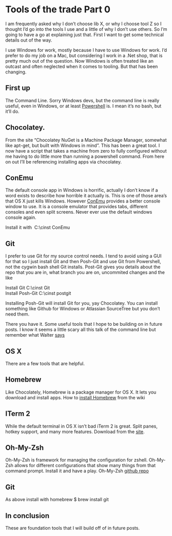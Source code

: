 <!--
id: 58814792167
link: http://kevinisom.info/post/58814792167/tools-of-the-trade-part-0
slug: tools-of-the-trade-part-0
date: Wed Aug 21 2013 08:45:16 GMT+1200 (NZST)
raw: {"blog_name":"kevinisom","id":58814792167,"post_url":"http://kevinisom.info/post/58814792167/tools-of-the-trade-part-0","slug":"tools-of-the-trade-part-0","type":"text","date":"2013-08-20 20:45:16 GMT","timestamp":1377031516,"state":"published","format":"html","reblog_key":"kUGvBdyI","tags":[],"short_url":"http://tmblr.co/Zw68Yysnee7d","highlighted":[],"note_count":0,"title":"Tools of the trade Part 0","body":"<p>I am frequently asked why I don&#8217;t choose lib X, or why I choose tool Z so I thought I&#8217;d go into the tools I use and a little of why I don&#8217;t use others. So I&#8217;m going to have a go at explaining just that. First I want to get some technical details out of the way. </p>\n<p>I use Windows for work, mostly because I have to use Windows for work. I&#8217;d prefer to do my job on a Mac, but considering I work in a .Net shop, that is pretty much out of the question. Now Windows is often treated like an outcast and often neglected when it comes to tooling. But that has been changing.</p>\n<h2>First up</h2>\n<p>The Command Line. Sorry Windows devs, but the command line is really useful, even in Windows, or at least <a href=\"http://technet.microsoft.com/en-US/scriptcenter/dd742419.aspx\" target=\"_blank\">Powershell</a> is. I mean it&#8217;s no bash, but it&#8217;ll do.</p>\n<h2>Chocolatey.</h2>\n<p>From the site &#8220;Chocolatey NuGet is a Machine Package Manager, somewhat like apt-get, but built with Windows in mind&#8221;. This has been a great tool. I now have a script that takes a machine from zero to fully configured without me having to do little more than running a powershell command. From here on out I&#8217;ll be referencing installing apps via chocolatey.</p>\n<h2>ConEmu</h2>\n<p>The default console app in Windows is horrific, actually I don&#8217;t know if a word exists to describe how horrible it actually is. This is one of those area&#8217;s that OS X just kills Windows. However <a href=\"https://code.google.com/p/conemu-maximus5/\" target=\"_blank\">ConEmu</a> provides a better console window to use. It is a console emulator that provides tabs, different consoles and even split screens. Never ever use the default windows console again.</p>\n<p>Install it with  C:\\cinst ConEmu</p>\n<h2>Git</h2>\n<p>I prefer to use Git for my source control needs. I tend to avoid using a GUI for that so I just install Git and then Posh-Git and use Git from Powershell, not the cygwin bash shell Git installs. Post-Git gives you details about the repo that you are in, what branch you are on, uncommited changes and the like</p>\n<p>Install Git C:\\cinst Git<br/>Install Posh-Git C:\\cinst postgit</p>\n<p>Installing Posh-Git will install Git for you, yay Chocolatey. You can install something like Github for Windows or Atlassian SourceTree but you don&#8217;t need them.</p>\n<p>There you have it. Some useful tools that I hope to be building on in future posts. I know it seems a little scary all this talk of the command line but remember what Walter <a href=\"http://24.media.tumblr.com/81880e29e3e6cfdf4223d4ebc0374348/tumblr_mrtaqfZSBO1qzcgizo1_500.png\" target=\"_blank\">says</a></p>\n<h2>OS X</h2>\n<p>There are a few tools that are helpful.</p>\n<h2>Homebrew</h2>\n<p>Like Chocolately, Homebrew is a package manager for OS X. It lets you download and install apps. How to <a href=\"https://github.com/mxcl/homebrew/wiki/Installation\" target=\"_blank\">install Homebrew</a> from the wiki</p>\n<h2>ITerm 2</h2>\n<p>While the default terminal in OS X isn&#8217;t bad iTerm 2 is great. Split panes, hotkey support, and many more features. Download from the <a href=\"http://www.iterm2.com/\" target=\"_blank\">site</a>. </p>\n<h2>Oh-My-Zsh</h2>\n<p>Oh-My-Zsh is framework for managing the configuration for zshell. Oh-My-Zsh allows for different configurations that show many things from that command prompt. Install it and have a play. Oh-My-Zsh <a href=\"https://github.com/robbyrussell/oh-my-zsh\" target=\"_blank\">github repo</a></p>\n<h2>Git</h2>\n<p>As above install with homebrew $ brew install git</p>\n<h2>In conclusion</h2>\n<p>These are foundation tools that I will build off of in future posts.</p>"}
publish: 2013-08-021
tags: 
title: Tools of the trade Part 0
-->


Tools of the trade Part 0
=========================

I am frequently asked why I don’t choose lib X, or why I choose tool Z
so I thought I’d go into the tools I use and a little of why I don’t use
others. So I’m going to have a go at explaining just that. First I want
to get some technical details out of the way. 

I use Windows for work, mostly because I have to use Windows for work.
I’d prefer to do my job on a Mac, but considering I work in a .Net shop,
that is pretty much out of the question. Now Windows is often treated
like an outcast and often neglected when it comes to tooling. But that
has been changing.

First up
--------

The Command Line. Sorry Windows devs, but the command line is really
useful, even in Windows, or at least
[Powershell](http://technet.microsoft.com/en-US/scriptcenter/dd742419.aspx)
is. I mean it’s no bash, but it’ll do.

Chocolatey.
-----------

From the site “Chocolatey NuGet is a Machine Package Manager, somewhat
like apt-get, but built with Windows in mind”. This has been a great
tool. I now have a script that takes a machine from zero to fully
configured without me having to do little more than running a powershell
command. From here on out I’ll be referencing installing apps via
chocolatey.

ConEmu
------

The default console app in Windows is horrific, actually I don’t know if
a word exists to describe how horrible it actually is. This is one of
those area’s that OS X just kills Windows. However
[ConEmu](https://code.google.com/p/conemu-maximus5/) provides a better
console window to use. It is a console emulator that provides tabs,
different consoles and even split screens. Never ever use the default
windows console again.

Install it with  C:\\cinst ConEmu

Git
---

I prefer to use Git for my source control needs. I tend to avoid using a
GUI for that so I just install Git and then Posh-Git and use Git from
Powershell, not the cygwin bash shell Git installs. Post-Git gives you
details about the repo that you are in, what branch you are on,
uncommited changes and the like

Install Git C:\\cinst Git\
Install Posh-Git C:\\cinst postgit

Installing Posh-Git will install Git for you, yay Chocolatey. You can
install something like Github for Windows or Atlassian SourceTree but
you don’t need them.

There you have it. Some useful tools that I hope to be building on in
future posts. I know it seems a little scary all this talk of the
command line but remember what Walter
[says](http://24.media.tumblr.com/81880e29e3e6cfdf4223d4ebc0374348/tumblr_mrtaqfZSBO1qzcgizo1_500.png)

OS X
----

There are a few tools that are helpful.

Homebrew
--------

Like Chocolately, Homebrew is a package manager for OS X. It lets you
download and install apps. How to [install
Homebrew](https://github.com/mxcl/homebrew/wiki/Installation) from the
wiki

ITerm 2
-------

While the default terminal in OS X isn’t bad iTerm 2 is great. Split
panes, hotkey support, and many more features. Download from the
[site](http://www.iterm2.com/). 

Oh-My-Zsh
---------

Oh-My-Zsh is framework for managing the configuration for zshell.
Oh-My-Zsh allows for different configurations that show many things from
that command prompt. Install it and have a play. Oh-My-Zsh [github
repo](https://github.com/robbyrussell/oh-my-zsh)

Git
---

As above install with homebrew \$ brew install git

In conclusion
-------------

These are foundation tools that I will build off of in future posts.



